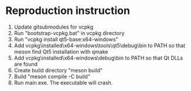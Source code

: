 # Reproduction instruction
1. Update gitsubmodules for vcpkg
2. Run "bootstrap-vcpkg.bat" in vcpkg directory
3. Run "vcpkg install qt5-base:x64-windows"
4. Add vcpkg\installed\x64-windows\tools\qt5\debug\bin to PATH so that meson find Qt5 installation with qmake
5. Add vcpkg\installed\x64-windows\debug\bin to PATH so that Qt DLLs are found
6. Create build directory "meson build"
7. Build "meson compile -C build"
8. Run main.exe. The executable will crash.
